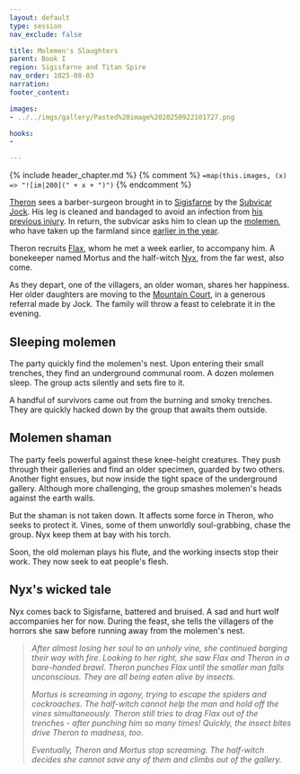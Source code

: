 ```yaml
---
layout: default
type: session
nav_exclude: false

title: Molemen's Slaughters
parent: Book I
region: Sigisfarne and Titan Spire
nav_order: 1025-08-03
narration: 
footer_content: 

images:
- ../../imgs/gallery/Pasted%20image%2020250922101727.png

hooks:
- 

---
```


{% include header_chapter.md %}
{% comment %}
`=map(this.images, (x) => "![im|200](" + x + ")")`
{% endcomment %}

[Theron](../../directory/Wyrmbark/Theron.md) sees a barber-surgeon brought in to [Sigisfarne](../../directory/Sigisfarne/index.md) by the [Subvicar Jock](../../directory/DuskmeadowFringe/Jock.md).
His leg is cleaned and bandaged to avoid an infection from [his previous injury](ep_031.md).
In return, the subvicar asks him to clean up the [molemen](../../directory/DuskmeadowFringe/PiotChant.md), who have taken up the farmland since [earlier in the year](ep_004.md).

Theron recruits [Flax](../../directory/DuskmeadowFringe/Flax.md), whom he met a week earlier, to accompany him.
A bonekeeper named Mortus and the half-witch [Nyx](../../directory/Perdut/Nyx.md), from the far west, also come.

As they depart, one of the villagers, an older woman, shares her happiness.
Her older daughters are moving to the [Mountain Court](../../directory/DuskmeadowFringe/MountainCourt.md), in a generous referral made by Jock.
The family will throw a feast to celebrate it in the evening.

## Sleeping molemen

The party quickly find the molemen's nest.
Upon entering their small trenches, they find an underground communal room.
A dozen molemen sleep.
The group acts silently and sets fire to it.

A handful of survivors came out from the burning and smoky trenches.
They are quickly hacked down by the group that awaits them outside.

## Molemen shaman

The party feels powerful against these knee-height creatures.
They push through their galleries and find an older specimen, guarded by two others.
Another fight ensues, but now inside the tight space of the underground gallery.
Although more challenging, the group smashes molemen's heads against the earth walls.

But the shaman is not taken down.
It affects some force in Theron, who seeks to protect it.
Vines, some of them unworldly soul-grabbing, chase the group.
Nyx keep them at bay with his torch.

Soon, the old moleman plays his flute, and the working insects stop their work.
They now seek to eat people's flesh.

## Nyx's wicked tale

Nyx comes back to Sigisfarne, battered and bruised.
A sad and hurt wolf accompanies her for now.
During the feast, she tells the villagers of the horrors she saw before running away from the molemen's nest.

> *After almost losing her soul to an unholy vine, she continued barging their way with fire.*
> *Looking to her right, she saw Flax and Theron in a bare-handed brawl.*
> *Theron punches Flax until the smaller man falls unconscious.*
> *They are all being eaten alive by insects.*
> 
> *Mortus is screaming in agony, trying to escape the spiders and cockroaches.*
> *The half-witch cannot help the man and hold off the vines simultaneously.*
> *Theron still tries to drag Flax out of the trenches - after punching him so many times!*
> *Quickly, the insect bites drive Theron to madness, too.*
> 
> *Eventually, Theron and Mortus stop screaming.*
> *The half-witch decides she cannot save any of them and climbs out of the gallery.*
